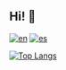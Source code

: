 ## Hi! 👋

[![en](https://img.shields.io/badge/english-en-red.svg)](https://github.com/gvillo/blob/main/README.md)
[![es](https://img.shields.io/badge/spanish-es-yellow.svg)](https://github.com/gvillo/blob/main/README.es.md)

[![Top Langs](https://github-readme-stats-rouge-six-99.vercel.app/api/top-langs/?username=gvillo&layout=compact&theme=transparent&langs_count=8&count_private=true)](https://github.com/anuraghazra/github-readme-stats)

